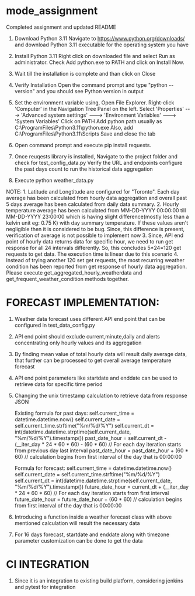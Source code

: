 # mode_assignment
Completed assignment and updated README
1. Download Python 3.11
	Navigate to https://www.python.org/downloads/ and download Python 3.11 executable for the operating system you have


2. Install Python 3.11
	Right click on downloaded file and select Run as administrator.
	Check Add python.exe to PATH and click on Install Now.

3. Wait till the installation is complete and than click on Close

4. Verify Installation
	Open the command prompt and type "python --version" and you should see Python version in output

5. Set the environment variable using, 
	Open File Explorer.
	Right-click 'Computer' in the Navigation Tree Panel on the left.
	Select 'Properties' ---> 'Advanced system settings' ---> 'Environment Variables' ---> 'System Variables'
	Click on PATH
	Add python path usually as C:\ProgramFiles\Python3.11\python.exe
	Also, add  C:\ProgramFiles\Python3.11\Scripts
	Save and close the tab

6. Open command prompt and execute pip install requests.

7. Once reuqests library is installed, Navigate to the project folder and check for test_config_data.py
	Verify the URL and endpoints
	configure the past days count to run the historical data aggregation

8. Execute python weather_data.py
	
	
NOTE:	1. Latitude and Longtitude are configured for "Toronto". Each day average has been calculated from hourly data aggregation and overall past 5 days average has been calculated from daily data summary.
	2. Hourly temperature average has been calculated from MM-DD-YYYY 00:00:00 till MM-DD-YYYY 23:00:00 which is having slight difference(mostly less than a kelvin unit eg: 0.75 K) with day summary temperature. If these values aren't 	negligible then it is considered to be bug. Since, this difference is present, verification of average is not possible to implement now
	3. Since, API end point of hourly data returns data for specific hour, we need to run get response for all 24 intervals differently. So, this concludes 5*24=120 get requests to get data. The execution time is linear due to this 	scenario
	4. Instead of trying another 120 set get requests, the most recurring weather condition has been reported from get response of hourly data aggregation. Please execute get_aggregated_hourly_weatherdata and 	get_frequent_weather_condition methods together.



FORECAST IMPLEMENTATION:
========================

1. Weather data forecast uses different API end point that can be configured in test_data_config.py
2. API end point should exclude current,minute,daily and alerts concentrating only hourly values and its aggregation
3. By finding mean value of total hourly data will result daily average data, that further can be processed to get overall average temperature forecast
4. API end point parameters like startdate and enddate can be used to retrieve data for specific time period
5. Changing the unix timestamp calculation to retrieve data from response JSON
	
	Existing formula for past days: 
	self.current_time = datetime.datetime.now()
        self.current_date = self.current_time.strftime("%m/%d/%Y")
        self.current_dt = int(datetime.datetime.strptime(self.current_date, "%m/%d/%Y").timestamp()) 
	past_date_hour = self.current_dt - (__iter_day * 24 * 60 * 60) - (60 * 60) // For each day iteration starts from previous day last interval
	past_date_hour = past_date_hour + (60 * 60) // calculation begins from first interval of the day that is 00:00:00

	Formula for forecast:
	self.current_time = datetime.datetime.now()
        self.current_date = self.current_time.strftime("%m/%d/%Y")
        self.current_dt = int(datetime.datetime.strptime(self.current_date, "%m/%d/%Y").timestamp()) 
	future_date_hour = current_dt + (__iter_day * 24 * 60 * 60) // For each day iteration starts from first interval
	future_date_hour = future_date_hour + (60 * 60) // calculation begins from first interval of the day that is 00:00:00

6. Introducing a function inside a weather forecast class with above mentioned calculation will result the necessary data
7. For 16 days forecast, startdate and enddate along with timezone parameter customization can be done to get the data


CI INTEGRATION
==============
1. Since it is an integration to existing build platform, considering jenkins and pytest for integration

	
